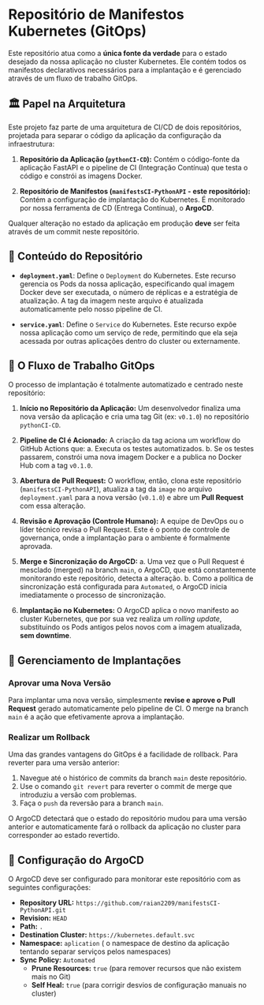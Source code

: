 # Repositório de Manifestos Kubernetes (GitOps)

Este repositório atua como a **única fonte da verdade** para o estado desejado da nossa aplicação no cluster Kubernetes. Ele contém todos os manifestos declarativos necessários para a implantação e é gerenciado através de um fluxo de trabalho GitOps.

## 🏛️ Papel na Arquitetura

Este projeto faz parte de uma arquitetura de CI/CD de dois repositórios, projetada para separar o código da aplicação da configuração da infraestrutura:

1.  **Repositório da Aplicação (`pythonCI-CD`):**
    Contém o código-fonte da aplicação FastAPI e o pipeline de CI (Integração Contínua) que testa o código e constrói as imagens Docker.

2.  **Repositório de Manifestos (`manifestsCI-PythonAPI` - este repositório):**
    Contém a configuração de implantação do Kubernetes. É monitorado por nossa ferramenta de CD (Entrega Contínua), o **ArgoCD**. 

Qualquer alteração no estado da aplicação em produção **deve** ser feita através de um commit neste repositório.

## 📁 Conteúdo do Repositório

  * **`deployment.yaml`**: Define o `Deployment` do Kubernetes. Este recurso gerencia os Pods da nossa aplicação, especificando qual imagem Docker deve ser executada, o número de réplicas e a estratégia de atualização. A tag da imagem neste arquivo é atualizada automaticamente pelo nosso pipeline de CI.

  * **`service.yaml`**: Define o `Service` do Kubernetes. Este recurso expõe nossa aplicação como um serviço de rede, permitindo que ela seja acessada por outras aplicações dentro do cluster ou externamente.

## 🔄 O Fluxo de Trabalho GitOps

O processo de implantação é totalmente automatizado e centrado neste repositório:

1.  **Início no Repositório da Aplicação:** Um desenvolvedor finaliza uma nova versão da aplicação e cria uma tag Git (ex: `v0.1.0`) no repositório `pythonCI-CD`.

2.  **Pipeline de CI é Acionado:** A criação da tag aciona um workflow do GitHub Actions que:
    a. Executa os testes automatizados.
    b. Se os testes passarem, constrói uma nova imagem Docker e a publica no Docker Hub com a tag `v0.1.0`.

3.  **Abertura de Pull Request:** O workflow, então, clona este repositório (`manifestsCI-PythonAPI`), atualiza a tag da `image` no arquivo `deployment.yaml` para a nova versão (`v0.1.0`) e abre um **Pull Request** com essa alteração.

4.  **Revisão e Aprovação (Controle Humano):** A equipe de DevOps ou o líder técnico revisa o Pull Request. Este é o ponto de controle de governança, onde a implantação para o ambiente é formalmente aprovada.

5.  **Merge e Sincronização do ArgoCD:**
    a. Uma vez que o Pull Request é mesclado (merged) na branch `main`, o ArgoCD, que está constantemente monitorando este repositório, detecta a alteração.
    b. Como a política de sincronização está configurada para `Automated`, o ArgoCD inicia imediatamente o processo de sincronização. 

6.  **Implantação no Kubernetes:** O ArgoCD aplica o novo manifesto ao cluster Kubernetes, que por sua vez realiza um *rolling update*, substituindo os Pods antigos pelos novos com a imagem atualizada, **sem downtime**. 

## 🚀 Gerenciamento de Implantações

### Aprovar uma Nova Versão

Para implantar uma nova versão, simplesmente **revise e aprove o Pull Request** gerado automaticamente pelo pipeline de CI. O merge na branch `main` é a ação que efetivamente aprova a implantação.

### Realizar um Rollback

Uma das grandes vantagens do GitOps é a facilidade de rollback. Para reverter para uma versão anterior:

1.  Navegue até o histórico de commits da branch `main` deste repositório.
2.  Use o comando `git revert` para reverter o commit de merge que introduziu a versão com problemas.
3.  Faça o `push` da reversão para a branch `main`.

O ArgoCD detectará que o estado do repositório mudou para uma versão anterior e automaticamente fará o rollback da aplicação no cluster para corresponder ao estado revertido.

## 🔗 Configuração do ArgoCD

O ArgoCD deve ser configurado para monitorar este repositório com as seguintes configurações:

  * **Repository URL:** `https://github.com/raian2209/manifestsCI-PythonAPI.git`
  * **Revision:** `HEAD`
  * **Path:** `.`
  * **Destination Cluster:** `https://kubernetes.default.svc`
  * **Namespace:** `aplication` ( o namespace de destino da aplicação tentando separar serviços pelos namespaces)
  * **Sync Policy:** `Automated`
      * **Prune Resources:** `true` (para remover recursos que não existem mais no Git)
      * **Self Heal:** `true` (para corrigir desvios de configuração manuais no cluster) 